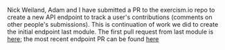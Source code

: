 Nick Weiland, Adam and I have submitted a PR to the exercism.io repo to create a new API endpoint to track a user's contributions (comments on other people's submissions). This is continuation of work we did to create the initial endpoint last module.
The first pull request from last module is [here](https://github.com/exercism/exercism.io/pull/2818); the most recent endpoint PR can be found [here](https://github.com/exercism/exercism.io/pull/2907)
